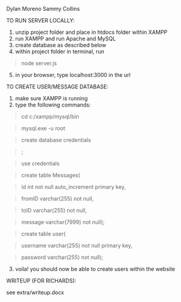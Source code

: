 Dylan Moreno
Sammy Collins

TO RUN SERVER LOCALLY:
1. unzip project folder and place in htdocs folder within XAMPP
2. run XAMPP and run Apache and MySQL
3. create database as described below
4. within project folder in terminal, run
  >node server.js
5. in your browser, type localhost:3000 in the url

TO CREATE USER/MESSAGE DATABASE:
1. make sure XAMPP is running
2. type the following commands:
  >cd c:/xampp/mysql/bin

  >mysql.exe -u root

  >create database credentials

  >;

  >use credentials

  >create table Messages(

  >id int not null auto_increment primary key,

  >fromID varchar(255) not null,

  >toID varchar(255) not null,

  >message varchar(7999) not null);

  >create table user(

  >username varchar(255) not null primary key,

  >password varchar(255) not null);
3. voila! you should now be able to create users within the website

WRITEUP (FOR RICHARDS):

see extra/writeup.docx